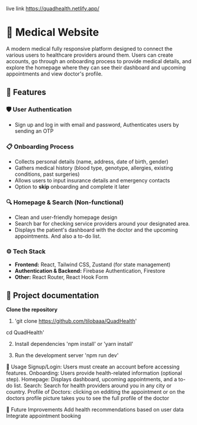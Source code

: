 live link 
https://quadhealth.netlify.app/


# 🏥 Medical Website

A modern medical fully responsive platform designed to connect the various users to healthcare providers around them. Users can create accounts, go through an onboarding process to provide medical details, and explore the homepage where they can see their dashboard and upcoming appointments and view doctor's profile.

## 🚀 Features

### 🛡️ User Authentication  
- Sign up and log in with email and password, Authenticates users by sending an OTP
  
  

### 📋 Onboarding Process  
- Collects personal details (name, address, date of birth, gender)  
- Gathers medical history (blood type, genotype, allergies, existing conditions, past surgeries)  
- Allows users to input insurance details and emergency contacts  
- Option to **skip** onboarding and complete it later  

### 🔍 Homepage & Search (Non-functional)  
- Clean and user-friendly homepage design  
- Search bar for checking service providers around your designated area. 
- Displays the patient's dashboard with the doctor and the upcoming appointments. And also a to-do list.

### ⚙️ Tech Stack  
- **Frontend:** React, Tailwind CSS, Zustand (for state management)  
- **Authentication & Backend:** Firebase Authentication, Firestore  
- **Other:** React Router, React Hook Form  

## 📁 Project documentation
**Clone the repository**  

 1.   'git clone https://github.com/tilobaaa/QuadHealth'

   cd QuadHealth'

2. Install dependencies
'npm install' or 'yarn install' 

3. Run the development server
'npm run dev'


📌 Usage
Signup/Login: Users must create an account before accessing features.
Onboarding: Users provide health-related information (optional step).
Homepage: Displays dashboard, upcoming appointments, and a to-do list.
Search: Search for health providers around you in any city or country.
Profile of Doctors: clicking on edditing the appointment or on the doctors profile picture takes you to see the full profile of the doctor


📌 Future Improvements
Add health recommendations based on user data
Integrate appointment booking
